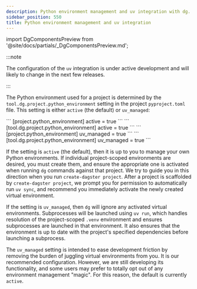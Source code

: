 ```yaml
---
description: Python environment management and uv integration with dg.
sidebar_position: 550
title: Python environment management and uv integration
---
```


import DgComponentsPreview from '@site/docs/partials/\_DgComponentsPreview.md';

<DgComponentsPreview />

:::note

The configuration of the `uv` integration is under active development and will likely to change in the next few releases.

:::

The Python environment used for a project is determined by the `tool.dg.project.python_environment` setting in the project `pyproject.toml` file. This setting is either `active` (the default) or `uv_managed`:

<Tabs>
  <TabItem value="active" label="active">
    <Tabs>
      <TabItem value="dg.toml" label="dg.toml">
        ``` [project.python_environment] active = true ```
      </TabItem>
      <TabItem value="pyproject.toml" label="pyproject.toml">
        ``` [tool.dg.project.python_environment] active = true ```
      </TabItem>
    </Tabs>
  </TabItem>
  <TabItem value="uv_managed" label="uv_managed">
    <Tabs>
      <TabItem value="dg.toml" label="dg.toml">
        ``` [project.python_environment] uv_managed = true ```
      </TabItem>
      <TabItem value="pyproject.toml" label="pyproject.toml">
        ``` [tool.dg.project.python_environment] uv_managed = true ```
      </TabItem>
    </Tabs>
  </TabItem>
</Tabs>

If the setting is `active` (the default), then it is up to you to manage your own Python environments. If individual project-scoped environments are desired, you must create them, and ensure the appropriate one is activated when running `dg` commands against that project. We try to guide you in this direction when you run `create-dagster project`. After a project is scaffolded by `create-dagster project`, we prompt you for permission to automatically run `uv sync`, and recommend you immediately activate the newly created virtual environment.

If the setting is `uv_managed`, then `dg` will ignore any activated virtual environments. Subprocesses will be launched using `uv run`, which handles resolution of the project-scoped `.venv` environment and ensures subprocesses are launched in that environment. It also ensures that the environment is up to date with the project's specified dependencies before launching a subprocess.

The `uv_managed` setting is intended to ease development friction by removing the burden of juggling virtual environments from you. It is our recommended configuration. However, we are still developing its functionality, and some users may prefer to totally opt out of any environment management "magic". For this reason, the default is currently `active`.
